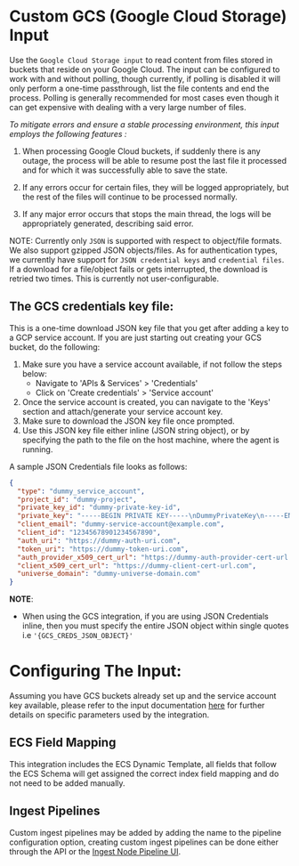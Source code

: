 # Custom GCS (Google Cloud Storage) Input

Use the `Google Cloud Storage input` to read content from files stored in buckets that reside on your Google Cloud.
The input can be configured to work with and without polling, though currently, if polling is disabled it will only 
perform a one-time passthrough, list the file contents and end the process. Polling is generally recommended for most cases
even though it can get expensive with dealing with a very large number of files.

*To mitigate errors and ensure a stable processing environment, this input employs the following features :* 

1.  When processing Google Cloud buckets, if suddenly there is any outage, the process will be able to resume post the last file it processed and for which it was successfully able to save the state. 

2.  If any errors occur for certain files, they will be logged appropriately, but the rest of the files will continue to be processed normally. 

3.  If any major error occurs that stops the main thread, the logs will be appropriately generated, describing said error.


NOTE: Currently only `JSON` is supported with respect to object/file formats. We also support gzipped JSON objects/files. As for authentication types, we currently have support for `JSON credential keys` and `credential files`. If a download for a file/object fails or gets interrupted, the download is retried two times. This is currently not user-configurable.

## The GCS credentials key file:
This is a one-time download JSON key file that you get after adding a key to a GCP service account. 
If you are just starting out creating your GCS bucket, do the following: 

1) Make sure you have a service account available, if not follow the steps below:
   - Navigate to 'APIs & Services' > 'Credentials'
   - Click on 'Create credentials' > 'Service account'
2) Once the service account is created, you can navigate to the 'Keys' section and attach/generate your service account key.
3) Make sure to download the JSON key file once prompted.
4) Use this JSON key file either inline (JSON string object), or by specifying the path to the file on the host machine, where the agent is running.

A sample JSON Credentials file looks as follows: 
```json
{
  "type": "dummy_service_account",
  "project_id": "dummy-project",
  "private_key_id": "dummy-private-key-id",
  "private_key": "-----BEGIN PRIVATE KEY-----\nDummyPrivateKey\n-----END PRIVATE KEY-----\n",
  "client_email": "dummy-service-account@example.com",
  "client_id": "12345678901234567890",
  "auth_uri": "https://dummy-auth-uri.com",
  "token_uri": "https://dummy-token-uri.com",
  "auth_provider_x509_cert_url": "https://dummy-auth-provider-cert-url.com",
  "client_x509_cert_url": "https://dummy-client-cert-url.com",
  "universe_domain": "dummy-universe-domain.com"
}
```

**NOTE**:
- When using the GCS integration, if you are using JSON Credentials inline, then you must specify the entire JSON object within single quotes i.e `'{GCS_CREDS_JSON_OBJECT}'`

# Configuring The Input: 
Assuming you have GCS buckets already set up and the service account key available, please refer to the input documentation [here](https://www.elastic.co/guide/en/beats/filebeat/8.11/filebeat-input-gcs.html) for further details on specific parameters used by the integration.

## ECS Field Mapping
This integration includes the ECS Dynamic Template, all fields that follow the ECS Schema will get assigned the correct index field mapping and do not need to be added manually.

## Ingest Pipelines
Custom ingest pipelines may be added by adding the name to the pipeline configuration option, creating custom ingest pipelines can be done either through the API or the [Ingest Node Pipeline UI](/app/management/ingest/ingest_pipelines/).
